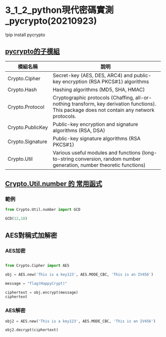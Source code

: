 # 3_1_2_python現代密碼實測_pycrypto(20210923)

!pip install pycrypto


## [pycrypto的子模組](https://pythonhosted.org/pycrypto/Crypto-module.html)

|模組名稱 | 說明 |
| ------| ------|
|Crypto.Cipher | Secret-key (AES, DES, ARC4) and public-key encryption (RSA PKCS#1) algorithms|
| Crypto.Hash| Hashing algorithms (MD5, SHA, HMAC)|
|Crypto.Protocol|Cryptographic protocols (Chaffing, all-or-nothing transform, key derivation functions). This package does not contain any network protocols.|
|Crypto.PublicKey|Public-key encryption and signature algorithms (RSA, DSA)|
|Crypto.Signature |Public-key signature algorithms (RSA PKCS#1)|
|Crypto.Util|Various useful modules and functions (long-to-string conversion, random number generation, number theoretic functions)|

## [Crypto.Util.number 的 常用函式](https://pythonhosted.org/pycrypto/Crypto.Util.number-module.html)

### 範例 
```python
from Crypto.Util.number import GCD

GCD(12,18)
```



## AES對稱式加解密
### AES加密
```python

from Crypto.Cipher import AES

obj = AES.new('This is a key123', AES.MODE_CBC, 'This is an IV456')

message = "flag(HappyCrypt)"

ciphertext = obj.encrypt(message)
ciphertext
```
### AES解密
```python
obj2 = AES.new('This is a key123', AES.MODE_CBC, 'This is an IV456')

obj2.decrypt(ciphertext)
```

